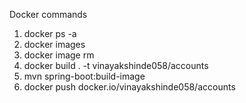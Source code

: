 Docker commands

1) docker ps -a
2) docker images
3) docker image rm 
4) docker build . -t vinayakshinde058/accounts
5) mvn spring-boot:build-image
6) docker push docker.io/vinayakshinde058/accounts